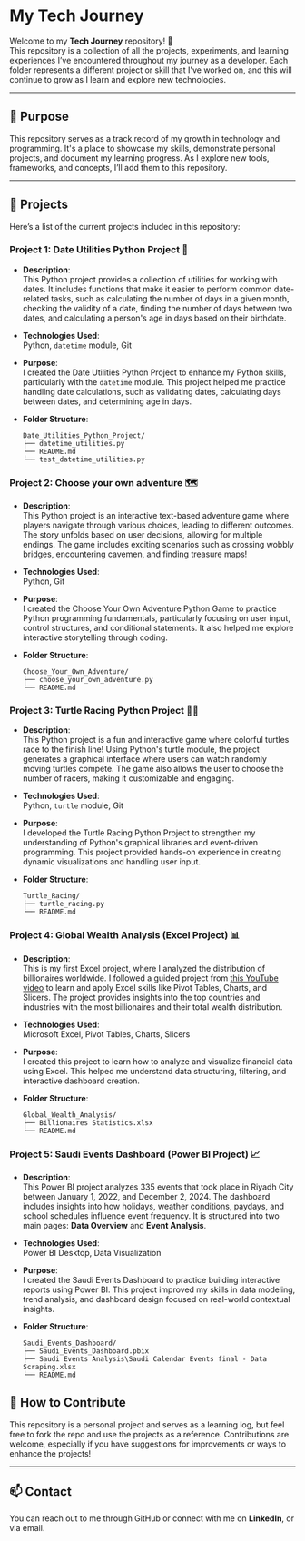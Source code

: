 # My Tech Journey

Welcome to my **Tech Journey** repository! 🎉  
This repository is a collection of all the projects, experiments, and learning experiences I’ve encountered throughout my journey as a developer. Each folder represents a different project or skill that I've worked on, and this will continue to grow as I learn and explore new technologies.

---

## 🚀 Purpose

This repository serves as a track record of my growth in technology and programming. It's a place to showcase my skills, demonstrate personal projects, and document my learning progress. As I explore new tools, frameworks, and concepts, I’ll add them to this repository.

---

## 📁 Projects

Here’s a list of the current projects included in this repository:

### **Project 1: Date Utilities Python Project 📅**

- **Description**:  
  This Python project provides a collection of utilities for working with dates. It includes functions that make it easier to perform common date-related tasks, such as calculating the number of days in a given month, checking the validity of a date, finding the number of days between two dates, and calculating a person's age in days based on their birthdate.

- **Technologies Used**:  
  Python, `datetime` module, Git

- **Purpose**:  
  I created the Date Utilities Python Project to enhance my Python skills, particularly with the `datetime` module. This project helped me practice handling date calculations, such as validating dates, calculating days between dates, and determining age in days.

- **Folder Structure**:

    ```
    Date_Utilities_Python_Project/
    ├── datetime_utilities.py
    └── README.md
    └── test_datetime_utilities.py
    ```

### **Project 2: Choose your own adventure 🗺️**

- **Description**:  
  This Python project is an interactive text-based adventure game where players navigate through various choices, leading to different outcomes. The story unfolds based on user decisions, allowing for multiple endings. The game includes exciting scenarios such as crossing wobbly bridges, encountering cavemen, and finding treasure maps!
  
- **Technologies Used**:  
  Python, Git

- **Purpose**:  
  I created the Choose Your Own Adventure Python Game to practice Python programming fundamentals, particularly focusing on user input, control structures, and conditional statements. It also helped me explore interactive storytelling through coding.

- **Folder Structure**:

    ```
    Choose_Your_Own_Adventure/
    ├── choose_your_own_adventure.py
    └── README.md
    ```

### **Project 3: Turtle Racing Python Project 🐢🏁**

- **Description**:  
  This Python project is a fun and interactive game where colorful turtles race to the finish line! Using Python's turtle module, the project generates a graphical interface where users can watch randomly moving turtles compete. The game also allows the user to choose the number of racers, making it customizable and engaging.
  
- **Technologies Used**:  
  Python, `turtle` module, Git

- **Purpose**:  
  I developed the Turtle Racing Python Project to strengthen my understanding of Python's graphical libraries and event-driven programming. This project provided hands-on experience in creating dynamic visualizations and handling user input.

- **Folder Structure**:

    ```
    Turtle_Racing/
    ├── turtle_racing.py
    └── README.md
    ```

### **Project 4: Global Wealth Analysis (Excel Project) 📊**

- **Description**:  
  This is my first Excel project, where I analyzed the distribution of billionaires worldwide. I followed a guided project from [this YouTube video](https://youtu.be/aUMEx4in2iU?si=SHrgMOKJ04SY1Vj1) to learn and apply Excel skills like Pivot Tables, Charts, and Slicers. The project provides insights into the top countries and industries with the most billionaires and their total wealth distribution.

- **Technologies Used**:  
  Microsoft Excel, Pivot Tables, Charts, Slicers

- **Purpose**:  
  I created this project to learn how to analyze and visualize financial data using Excel. This helped me understand data structuring, filtering, and interactive dashboard creation.

- **Folder Structure**:

    ```
    Global_Wealth_Analysis/
    ├── Billionaires Statistics.xlsx
    └── README.md
    ```

### **Project 5: Saudi Events Dashboard (Power BI Project) 📈**

- **Description**:  
  This Power BI project analyzes 335 events that took place in Riyadh City between January 1, 2022, and December 2, 2024. The dashboard includes insights into how holidays, weather conditions, paydays, and school schedules influence event frequency. It is structured into two main pages: **Data Overview** and **Event Analysis**.

- **Technologies Used**:  
  Power BI Desktop, Data Visualization

- **Purpose**:  
  I created the Saudi Events Dashboard to practice building interactive reports using Power BI. This project improved my skills in data modeling, trend analysis, and dashboard design focused on real-world contextual insights.

- **Folder Structure**:

    ```
    Saudi_Events_Dashboard/
    ├── Saudi_Events_Dashboard.pbix
    ├── Saudi Events Analysis\Saudi Calendar Events final - Data Scraping.xlsx
    └── README.md
    ```
    
## 🌱 How to Contribute

This repository is a personal project and serves as a learning log, but feel free to fork the repo and use the projects as a reference. Contributions are welcome, especially if you have suggestions for improvements or ways to enhance the projects!

---

## 📫 Contact

You can reach out to me through GitHub or connect with me on **LinkedIn**, or via email.
